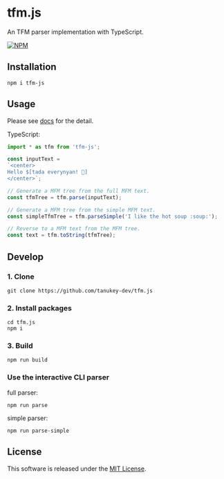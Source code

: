 # tfm.js
An TFM parser implementation with TypeScript.

[![NPM](https://nodei.co/npm/tfm-js.png?downloads=true&downloadRank=true&stars=true)](https://www.npmjs.com/package/tfm-js)

## Installation
```
npm i tfm-js
```

## Usage
Please see [docs](./docs/index.md) for the detail.

TypeScript:
```ts
import * as tfm from 'tfm-js';

const inputText =
`<center>
Hello $[tada everynyan! 🎉]
</center>`;

// Generate a MFM tree from the full MFM text.
const tfmTree = tfm.parse(inputText);

// Generate a MFM tree from the simple MFM text.
const simpleTfmTree = tfm.parseSimple('I like the hot soup :soup:​');

// Reverse to a MFM text from the MFM tree.
const text = tfm.toString(tfmTree);

```

## Develop
### 1. Clone
```
git clone https://github.com/tanukey-dev/tfm.js
```

### 2. Install packages
```
cd tfm.js
npm i
```

### 3. Build
```
npm run build
```

### Use the interactive CLI parser
full parser:
```
npm run parse
```

simple parser:
```
npm run parse-simple
```

## License
This software is released under the [MIT License](LICENSE).
